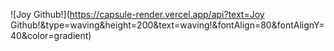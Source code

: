 ![Joy Github!](https://capsule-render.vercel.app/api?text=Joy Github!&type=waving&height=200&text=waving!&fontAlign=80&fontAlignY=40&color=gradient)
